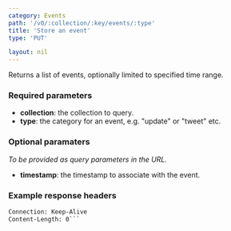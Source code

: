 ```yaml
---
category: Events
path: '/v0/:collection/:key/events/:type'
title: 'Store an event'
type: 'PUT'

layout: nil
---
```


Returns a list of events, optionally limited to specified time range.

### Required parameters

* **collection**: the collection to query.
* **type**: the category for an event, e.g. "update" or "tweet" etc.

### Optional paramaters

*To be provided as query parameters in the URL.*

* **timestamp**: the timestamp to associate with the event.

### Example response headers

```HTTP/1.1 201 Created
Connection: Keep-Alive
Content-Length: 0```
